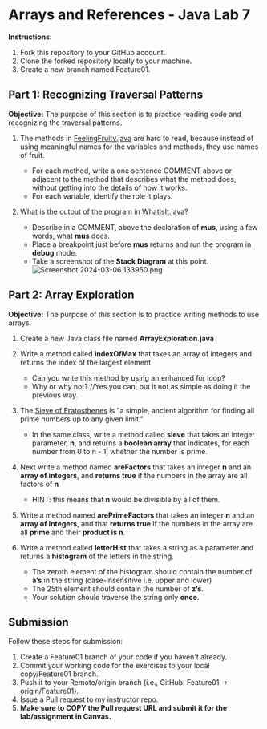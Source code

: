 # Arrays and References - Java Lab 7

**Instructions:**
1. Fork this repository to your GitHub account.
2. Clone the forked repository locally to your machine.
3. Create a new branch named Feature01.

## Part 1: Recognizing Traversal Patterns

**Objective:**
The purpose of this section is to practice reading code and recognizing the traversal patterns.

1. The methods in [FeelingFruity.java](src/FeelingFruity.java) are hard to read, because instead of using meaningful names for the variables and methods, they use names of fruit.
    * For each method, write a one sentence COMMENT above or adjacent to the method that describes what the method does, without getting into the details of how it works.
    * For each variable, identify the role it plays.

2. What is the output of the program in [WhatIsIt.java](src/WhatIsIt.java)?
    * Describe in a COMMENT, above the declaration of **mus**, using a few words, what **mus** does.
    * Place a breakpoint just before **mus** returns and run the program in **debug** mode.
    * Take a screenshot of the **Stack Diagram** at this point.
![Screenshot 2024-03-06 133950.png](..%2F..%2FOneDrive%2FPictures%2FScreenshots%2FScreenshot%202024-03-06%20133950.png)
   
## Part 2: Array Exploration

**Objective:**
The purpose of this section is to practice writing methods to use arrays.

1. Create a new Java class file named **ArrayExploration.java**
2. Write a method called **indexOfMax** that takes an array of integers and returns the index of the largest element.
     * Can you write this method by using an enhanced for loop?
     * Why or why not?
//Yes you can, but it not as simple as doing it the previous way. 

3. The [Sieve of Eratosthenes](https://en.wikipedia.org/wiki/Sieve_of_Eratosthenes) is "a simple, ancient algorithm for finding all prime numbers up to any given limit."
    * In the same class, write a method called **sieve** that takes an integer parameter, **n**, and returns a **boolean array** that indicates, for each number from 0 to n - 1, whether the number is prime.

4. Next write a method named **areFactors** that takes an integer **n** and an **array of integers**, and **returns true** if the numbers in the array are all factors of **n**
     * HINT: this means that **n** would be divisible by all of them.

5. Write a method named **arePrimeFactors** that takes an integer **n** and an **array of integers**, and that **returns true** if the numbers in the array are all **prime** and their **product is n**.

6. Write a method called **letterHist** that takes a string as a parameter and returns a **histogram** of the letters in the string.
     * The zeroth element of the histogram should contain the number of **a’s** in the string (case-insensitive i.e. upper and lower)
     * The 25th element should contain the number of **z’s**.
     * Your solution should traverse the string only **once**.
   
## Submission
Follow these steps for submission:
1. Create a Feature01 branch of your code if you haven't already.
2. Commit your working code for the exercises to your local copy/Feature01 branch.
3. Push it to your Remote/origin branch (i.e., GitHub: Feature01 -> origin/Feature01).
4. Issue a Pull request to my instructor repo.
5. **Make sure to COPY the Pull request URL and submit it for the lab/assignment in Canvas.**